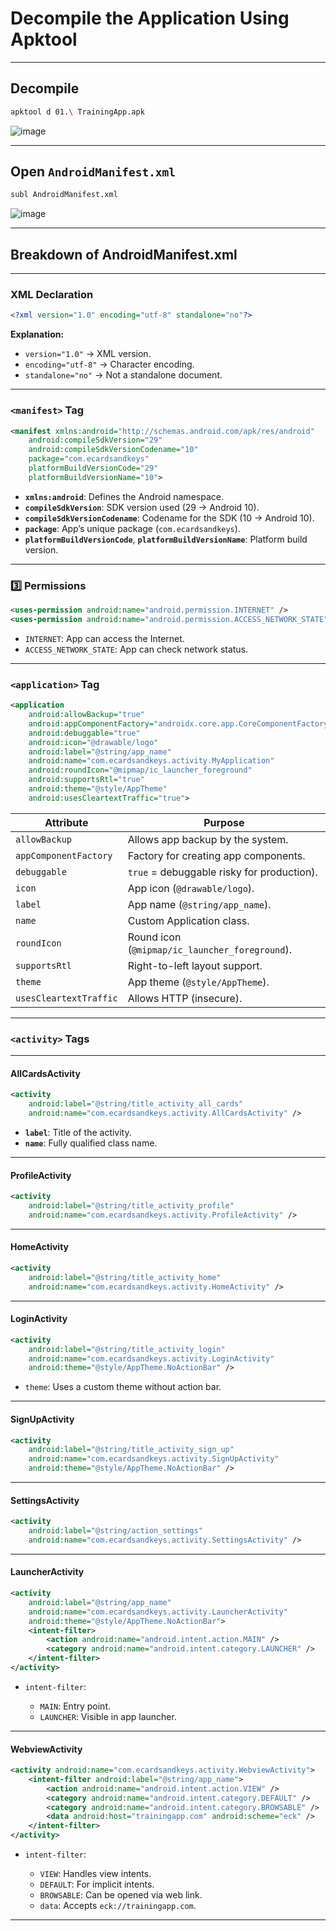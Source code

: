 
#  Decompile the Application Using Apktool

---

## Decompile

```bash
apktool d 01.\ TrainingApp.apk
````
![image](https://github.com/user-attachments/assets/9096ffb5-8f5d-420e-bae6-97537b09a00e)

---

## Open `AndroidManifest.xml`

```bash
subl AndroidManifest.xml
```
![image](https://github.com/user-attachments/assets/fab40476-c8e0-40a4-a0ce-37faaad8257d)


---

##  Breakdown of **AndroidManifest.xml**

---

### XML Declaration

```xml
<?xml version="1.0" encoding="utf-8" standalone="no"?>
```

**Explanation:**

* `version="1.0"` → XML version.
* `encoding="utf-8"` → Character encoding.
* `standalone="no"` → Not a standalone document.

---

###  `<manifest>` Tag

```xml
<manifest xmlns:android="http://schemas.android.com/apk/res/android"
    android:compileSdkVersion="29"
    android:compileSdkVersionCodename="10"
    package="com.ecardsandkeys"
    platformBuildVersionCode="29"
    platformBuildVersionName="10">
```

* **`xmlns:android`**: Defines the Android namespace.
* **`compileSdkVersion`**: SDK version used (29 → Android 10).
* **`compileSdkVersionCodename`**: Codename for the SDK (10 → Android 10).
* **`package`**: App’s unique package (`com.ecardsandkeys`).
* **`platformBuildVersionCode`**, **`platformBuildVersionName`**: Platform build version.

---

### 3️⃣ Permissions

```xml
<uses-permission android:name="android.permission.INTERNET" />
<uses-permission android:name="android.permission.ACCESS_NETWORK_STATE" />
```

* `INTERNET`: App can access the Internet.
* `ACCESS_NETWORK_STATE`: App can check network status.

---

###  `<application>` Tag

```xml
<application
    android:allowBackup="true"
    android:appComponentFactory="androidx.core.app.CoreComponentFactory"
    android:debuggable="true"
    android:icon="@drawable/logo"
    android:label="@string/app_name"
    android:name="com.ecardsandkeys.activity.MyApplication"
    android:roundIcon="@mipmap/ic_launcher_foreground"
    android:supportsRtl="true"
    android:theme="@style/AppTheme"
    android:usesCleartextTraffic="true">
```

| Attribute              | Purpose                                        |
| ---------------------- | ---------------------------------------------- |
| `allowBackup`          | Allows app backup by the system.               |
| `appComponentFactory`  | Factory for creating app components.           |
| `debuggable`           | `true` = debuggable  risky for production). |
| `icon`                 | App icon (`@drawable/logo`).                   |
| `label`                | App name (`@string/app_name`).                 |
| `name`                 | Custom Application class.                      |
| `roundIcon`            | Round icon (`@mipmap/ic_launcher_foreground`). |
| `supportsRtl`          | Right-to-left layout support.                  |
| `theme`                | App theme (`@style/AppTheme`).                 |
| `usesCleartextTraffic` | Allows HTTP (insecure).                     |

---

###  `<activity>` Tags

---

#### **AllCardsActivity**

```xml
<activity
    android:label="@string/title_activity_all_cards"
    android:name="com.ecardsandkeys.activity.AllCardsActivity" />
```

* **`label`**: Title of the activity.
* **`name`**: Fully qualified class name.

---

#### **ProfileActivity**

```xml
<activity
    android:label="@string/title_activity_profile"
    android:name="com.ecardsandkeys.activity.ProfileActivity" />
```

---

#### **HomeActivity**

```xml
<activity
    android:label="@string/title_activity_home"
    android:name="com.ecardsandkeys.activity.HomeActivity" />
```

---

#### **LoginActivity**

```xml
<activity
    android:label="@string/title_activity_login"
    android:name="com.ecardsandkeys.activity.LoginActivity"
    android:theme="@style/AppTheme.NoActionBar" />
```

* `theme`: Uses a custom theme without action bar.

---

#### **SignUpActivity**

```xml
<activity
    android:label="@string/title_activity_sign_up"
    android:name="com.ecardsandkeys.activity.SignUpActivity"
    android:theme="@style/AppTheme.NoActionBar" />
```

---

#### **SettingsActivity**

```xml
<activity
    android:label="@string/action_settings"
    android:name="com.ecardsandkeys.activity.SettingsActivity" />
```

---

#### **LauncherActivity**

```xml
<activity
    android:label="@string/app_name"
    android:name="com.ecardsandkeys.activity.LauncherActivity"
    android:theme="@style/AppTheme.NoActionBar">
    <intent-filter>
        <action android:name="android.intent.action.MAIN" />
        <category android:name="android.intent.category.LAUNCHER" />
    </intent-filter>
</activity>
```

* `intent-filter`:

  * `MAIN`: Entry point.
  * `LAUNCHER`: Visible in app launcher.

---

#### **WebviewActivity**

```xml
<activity android:name="com.ecardsandkeys.activity.WebviewActivity">
    <intent-filter android:label="@string/app_name">
        <action android:name="android.intent.action.VIEW" />
        <category android:name="android.intent.category.DEFAULT" />
        <category android:name="android.intent.category.BROWSABLE" />
        <data android:host="trainingapp.com" android:scheme="eck" />
    </intent-filter>
</activity>
```

* `intent-filter`:

  * `VIEW`: Handles view intents.
  * `DEFAULT`: For implicit intents.
  * `BROWSABLE`: Can be opened via web link.
  * `data`: Accepts `eck://trainingapp.com`.

---

